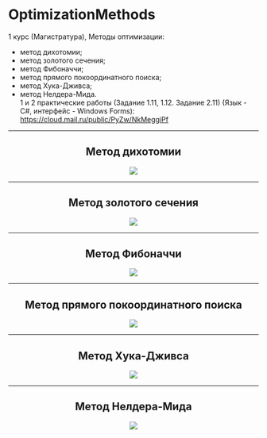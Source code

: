 # OptimizationMethods
1 курс (Магистратура), Методы оптимизации:
- метод дихотомии;
- метод золотого сечения;
- метод Фибоначчи;
- метод прямого покоординатного поиска;
- метод Хука-Дживса;
- метод Нелдера-Мида.  
1 и 2 практические работы (Задание 1.11, 1.12. Задание 2.11) (Язык - С#, интерфейс - Windows Forms): 
https://cloud.mail.ru/public/PyZw/NkMeggiPf
<hr/>
<h2 align="center">Метод дихотомии</h2>
<p align="center">
  <a href="123"><img src="123"></img></a>
</p>
<hr/>
<h2 align="center">Метод золотого сечения</h2>
<p align="center">
  <a href="123"><img src="123"></img></a>
</p>
<hr/>
<h2 align="center">Метод Фибоначчи</h2>
<p align="center">
  <a href="123"><img src="123"></img></a>
</p>
<hr/>
<h2 align="center">Метод прямого покоординатного поиска</h2>
<p align="center">
  <a href="123"><img src="123"></img></a>
</p>
<hr/>
<h2 align="center">Метод Хука-Дживса</h2>
<p align="center">
  <a href="123"><img src="123"></img></a>
</p>
<hr/>
<h2 align="center">Метод Нелдера-Мида</h2>
<p align="center">
  <a href="123"><img src="123"></img></a>
</p>
